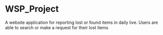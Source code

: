 # WSP_Project

A website application for reporting lost or found items in daily live. Users are able to search or make a request for their lost items
